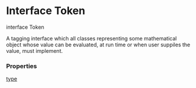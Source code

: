 Interface Token
======

<declaration>

interface Token

</declaration>

A tagging interface which all classes representing some mathematical object
whose value can be evaluated, at run time or when user suppiles the value, must
implement.

### Properties

<div class="grid-container">
<div class="grid-item"><a href="/#/reference/v/0.2.1/core/definitions/Token/type">type</a></div>
</div>